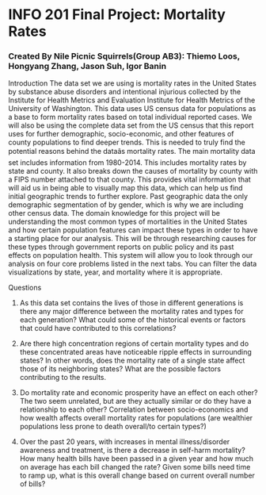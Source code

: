 # INFO 201 Final Project: Mortality Rates
### Created By Nile Picnic Squirrels(Group AB3): Thiemo Loos, Hongyang Zhang, Jason Suh, Igor Banin

Introduction
The data set we are using is mortality rates in the United States by substance abuse disorders
and intentional injurious collected by the Institute for Health Metrics and Evaluation Institute
for Health Metrics of the University of Washington. This data uses US census data for populations
as a base to form mortality rates based on total individual reported cases. We will also be using
the complete data set from the US census that this report uses for further demographic, socio-economic,
and other features of county populations to find deeper trends. This is needed to truly find the potential
reasons behind the dataâs mortality rates. The main mortality data set includes information from
1980-2014. This includes mortality rates by state and county. It also breaks down the causes of
mortality by county with a FIPS number attached to that county. This provides vital information that
will aid us in being able to visually map this data, which can help us find initial geographic trends
to further explore. Past geographic data the only demographic segmentation of by gender, which is why
we are including other census data. The domain knowledge for this project will be understanding the most
common types of mortalities in the United States and how certain population features can impact these
types in order to have a starting place for our analysis. This will be through researching causes for
these types through government reports on public policy and its past effects on population health.
This system will allow you to look through our analysis on four core problems listed in the next tabs.
You can filter the data visualizations by state, year, and mortality where it is appropriate.

Questions
1. As this data set contains the lives of those in different generations is there any
major difference between the mortality rates and types for each generation? What could
some of the historical events or factors that could have contributed to this correlations?

2. Are there high concentration regions of certain mortality types and do these
concentrated areas have noticeable ripple effects in surrounding states? In
other words, does the mortality rate of a single state affect those of its
neighboring states? What are the possible factors contributing to the
results.

3. Do mortality rate and economic prosperity have an effect on each other?
The two seem unrelated, but are they actually similar or do they have a
relationship to each other? Correlation between socio-economics and how
wealth affects overall mortality rates for populations (are wealthier
populations less prone to death overall/to certain types?)

4. Over the past 20 years, with increases in mental illness/disorder awareness
and treatment, is there a decrease in self-harm mortality? How many health
bills have been passed in a given year and how much on average has each bill
changed the rate? Given some bills need time to ramp up, what is this overall
change based on current overall number of bills?
